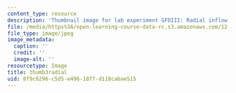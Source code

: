 ```yaml
---
content_type: resource
description: 'Thumbnail image for lab experiment GFDIII: Radial inflow.'
file: /media/https%3A/open-learning-course-data-rc.s3.amazonaws.com/12-003-atmosphere-ocean-and-climate-dynamics-fall-2008/8f9c6296c5d5e49618f7d118cabae515_thumb3radial.JPG
file_type: image/jpeg
image_metadata:
  caption: ''
  credit: ''
  image-alt: ''
resourcetype: Image
title: thumb3radial
uid: 8f9c6296-c5d5-e496-18f7-d118cabae515
---
```


